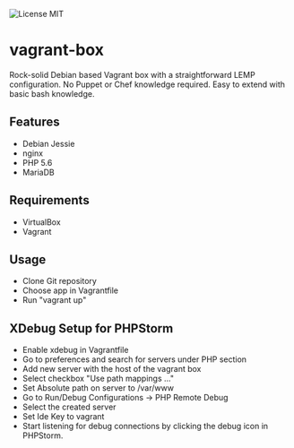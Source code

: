 ![License MIT](https://img.shields.io/badge/license-MIT-blue.svg)

# vagrant-box
Rock-solid Debian based Vagrant box with a straightforward LEMP configuration. No Puppet or Chef knowledge required. Easy to extend with basic bash knowledge.

## Features
- Debian Jessie
- nginx
- PHP 5.6
- MariaDB

## Requirements
- VirtualBox
- Vagrant

## Usage
- Clone Git repository
- Choose app in Vagrantfile
- Run "vagrant up"

## XDebug Setup for PHPStorm
- Enable xdebug in Vagrantfile
- Go to preferences and search for servers under PHP section
- Add new server with the host of the vagrant box
- Select checkbox "Use path mappings ..."
- Set Absolute path on server to /var/www
- Go to Run/Debug Configurations -> PHP Remote Debug
- Select the created server
- Set Ide Key to vagrant
- Start listening for debug connections by clicking the debug icon in PHPStorm.